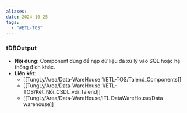 ```yaml
---
aliases: 
date: 2024-10-25
tags:
  - "#ETL-TOS"
---
```

### tDBOutput
   - **Nội dung**: Component dùng để nạp dữ liệu đã xử lý vào SQL hoặc hệ thống đích khác.
   - **Liên kết**:
      - [[TungLy/Area/Data-WareHouse 1/ETL-TOS/Talend_Components]]
      - [[TungLy/Area/Data-WareHouse 1/ETL-TOS/Kết_Nối_CSDL_với_Talend]]
      - [[TungLy/Area/Data-WareHouse/ITL DataWareHouse/Data warehouse]]